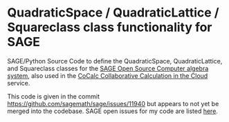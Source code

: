 # QuadraticSpace / QuadraticLattice / Squareclass class functionality for SAGE
SAGE/Python Source Code to define the QuadraticSpace, QuadraticLattice, and Squareclass classes for the [SAGE Open Source Computer algebra system](http://www.sagemath.org/), also used in the [CoCalc Collaborative Calculation in the Cloud](https://cocalc.com/) service. 

This code is given in the commit https://github.com/sagemath/sage/issues/11940 but appears to not yet be merged into the codebase.  SAGE open issues for my code are listed [here](https://github.com/sagemath/sage/issues?q=is%3Aissue%20state%3Aopen%20hanke).
